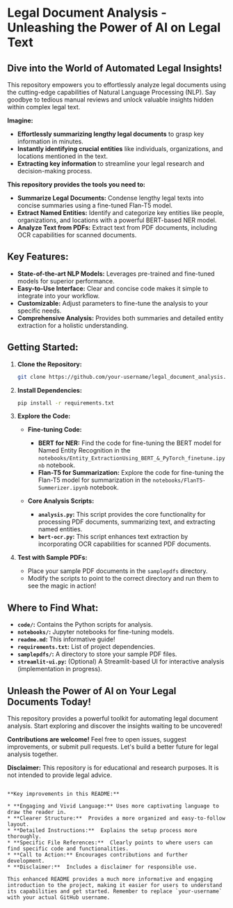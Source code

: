 # Legal Document Analysis - Unleashing the Power of AI on Legal Text

## Dive into the World of Automated Legal Insights!

This repository empowers you to effortlessly analyze legal documents using the cutting-edge capabilities of Natural Language Processing (NLP).  Say goodbye to tedious manual reviews and unlock valuable insights hidden within complex legal text.

**Imagine:**

* **Effortlessly summarizing lengthy legal documents** to grasp key information in minutes.
* **Instantly identifying crucial entities** like individuals, organizations, and locations mentioned in the text.
* **Extracting key information** to streamline your legal research and decision-making process.

**This repository provides the tools you need to:**

* **Summarize Legal Documents:** Condense lengthy legal texts into concise summaries using a fine-tuned Flan-T5 model.
* **Extract Named Entities:** Identify and categorize key entities like people, organizations, and locations with a powerful BERT-based NER model.
* **Analyze Text from PDFs:** Extract text from PDF documents, including OCR capabilities for scanned documents.

## Key Features:

* **State-of-the-art NLP Models:**  Leverages pre-trained and fine-tuned models for superior performance.
* **Easy-to-Use Interface:**  Clear and concise code makes it simple to integrate into your workflow.
* **Customizable:**  Adjust parameters to fine-tune the analysis to your specific needs.
* **Comprehensive Analysis:** Provides both summaries and detailed entity extraction for a holistic understanding.

## Getting Started:

1. **Clone the Repository:**
   ```bash
   git clone https://github.com/your-username/legal_document_analysis.git
   ```

2. **Install Dependencies:**
   ```bash
   pip install -r requirements.txt
   ```

3. **Explore the Code:**

   * **Fine-tuning Code:**
      * **BERT for NER:**  Find the code for fine-tuning the BERT model for Named Entity Recognition in the `notebooks/Entity_ExtractionUsing_BERT_&_PyTorch_finetune.ipynb` notebook.
      * **Flan-T5 for Summarization:**  Explore the code for fine-tuning the Flan-T5 model for summarization in the `notebooks/FlanT5-Summerizer.ipynb` notebook.

   * **Core Analysis Scripts:**
      * **`analysis.py`:**  This script provides the core functionality for processing PDF documents, summarizing text, and extracting named entities.
      * **`bert-ocr.py`:**  This script enhances text extraction by incorporating OCR capabilities for scanned PDF documents.

4. **Test with Sample PDFs:**
   * Place your sample PDF documents in the `samplepdfs` directory.
   * Modify the scripts to point to the correct directory and run them to see the magic in action!

## Where to Find What:

* **`code/`:** Contains the Python scripts for analysis.
* **`notebooks/`:** Jupyter notebooks for fine-tuning models.
* **`readme.md`:** This informative guide!
* **`requirements.txt`:**  List of project dependencies.
* **`samplepdfs/`:**  A directory to store your sample PDF files.
* **`streamlit-ui.py`:** (Optional) A Streamlit-based UI for interactive analysis (implementation in progress).

## Unleash the Power of AI on Your Legal Documents Today!

This repository provides a powerful toolkit for automating legal document analysis. Start exploring and discover the insights waiting to be uncovered!

**Contributions are welcome!**  Feel free to open issues, suggest improvements, or submit pull requests.  Let's build a better future for legal analysis together.

**Disclaimer:** This repository is for educational and research purposes.  It is not intended to provide legal advice.
```

**Key improvements in this README:**

* **Engaging and Vivid Language:** Uses more captivating language to draw the reader in.
* **Clearer Structure:**  Provides a more organized and easy-to-follow layout.
* **Detailed Instructions:**  Explains the setup process more thoroughly.
* **Specific File References:**  Clearly points to where users can find specific code and functionalities.
* **Call to Action:** Encourages contributions and further development.
* **Disclaimer:**  Includes a disclaimer for responsible use.

This enhanced README provides a much more informative and engaging introduction to the project, making it easier for users to understand its capabilities and get started. Remember to replace `your-username` with your actual GitHub username.
